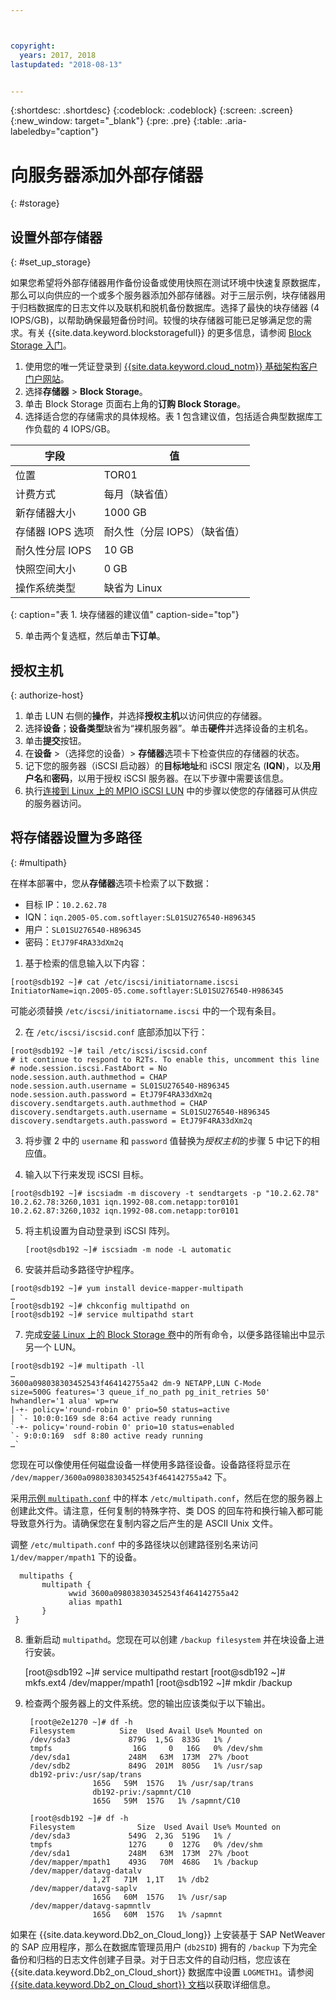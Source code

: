 ```yaml
---



copyright:
  years: 2017, 2018
lastupdated: "2018-08-13"


---
```


{:shortdesc: .shortdesc}
{:codeblock: .codeblock}
{:screen: .screen}
{:new_window: target="_blank"}
{:pre: .pre}
{:table: .aria-labeledby="caption"}

# 向服务器添加外部存储器
{: #storage}

## 设置外部存储器
{: #set_up_storage}

如果您希望将外部存储器用作备份设备或使用快照在测试环境中快速复原数据库，那么可以向供应的一个或多个服务器添加外部存储器。对于三层示例，块存储器用于归档数据库的日志文件以及联机和脱机备份数据库。选择了最快的块存储器 (4 IOPS/GB)，以帮助确保最短备份时间。较慢的块存储器可能已足够满足您的需求。有关 {{site.data.keyword.blockstoragefull}} 的更多信息，请参阅 [Block Storage 入门](https://console.bluemix.net/docs/infrastructure/BlockStorage/index.html#getting-started-with-block-storage)。


1. 使用您的唯一凭证登录到 [{{site.data.keyword.cloud_notm}} 基础架构客户门户网站](https://control.softlayer.com/)。
2. 选择**存储器** > **Block Storage**。
3. 单击 Block Storage 页面右上角的**订购 Block Storage**。
4. 选择适合您的存储需求的具体规格。表 1 包含建议值，包括适合典型数据库工作负载的 4 IOPS/GB。

|字段                |值                                                              |
| -------------------------------- | ------------------------------------------------- |
|位置                              |TOR01                                             |
|计费方式                          |每月（缺省值）                                    |
|新存储器大小                      |1000 GB                                           |
|存储器 IOPS 选项                  |耐久性（分层 IOPS）（缺省值）                     |
|耐久性分层 IOPS                   |10 GB                                             |
|快照空间大小                      |0 GB                                              |
|操作系统类型                      |缺省为 Linux                                      |
{: caption="表 1. 块存储器的建议值" caption-side="top"}

5. 单击两个复选框，然后单击**下订单**。

## 授权主机
{: authorize-host}

1. 单击 LUN 右侧的**操作**，并选择**授权主机**以访问供应的存储器。
2. 选择**设备**；**设备类型**缺省为“裸机服务器”。单击**硬件**并选择设备的主机名。
3. 单击**提交**按钮。
4. 在**设备** >（选择您的设备）> **存储器**选项卡下检查供应的存储器的状态。
5. 记下您的服务器（iSCSI 启动器）的**目标地址**和 iSCSI 限定名 (**IQN**)，以及**用户名**和**密码**，以用于授权 iSCSI 服务器。在以下步骤中需要该信息。
6. 执行[连接到 Linux 上的 MPIO iSCSI LUN](https://console.bluemix.net/docs/infrastructure/BlockStorage/accessing_block_storage_linux.html#connecting-to-mpio-iscsi-luns-on-linux) 中的步骤以使您的存储器可从供应的服务器访问。

## 将存储器设置为多路径
{: #multipath}

在样本部署中，您从**存储器**选项卡检索了以下数据：
  * 目标 IP：`10.2.62.78`
  * IQN：`iqn.2005-05.com.softlayer:SL01SU276540-H896345`
  * 用户：`SL01SU276540-H896345`
  * 密码：`EtJ79F4RA33dXm2q`

1. 基于检索的信息输入以下内容：
```
[root@sdb192 ~]# cat /etc/iscsi/initiatorname.iscsi
InitiatorName=iqn.2005-05.come.softlayer:SL01SU276540-H986345
```
   可能必须替换 `/etc/iscsi/initiatorname.iscsi` 中的一个现有条目。

2. 在 `/etc/iscsi/iscsid.conf` 底部添加以下行：
```
[root@sdb192 ~]# tail /etc/iscsi/iscsid.conf
# it continue to respond to R2Ts. To enable this, uncomment this line
# node.session.iscsi.FastAbort = No
node.session.auth.authmethod = CHAP
node.session.auth.username = SL01SU276540-H896345
node.session.auth.password = EtJ79F4RA33dXm2q
discovery.sendtargets.auth.authmethod = CHAP
discovery.sendtargets.auth.username = SL01SU276540-H896345
discovery.sendtargets.auth.password = EtJ79F4RA33dXm2q
```

3. 将步骤 2 中的 `username` 和 `password` 值替换为*授权主机*的步骤 5 中记下的相应值。

4. 输入以下行来发现 iSCSI 目标。
```
[root@sdb192 ~]# iscsiadm -m discovery -t sendtargets -p "10.2.62.78"
10.2.62.78:3260,1031 iqn.1992-08.com.netapp:tor0101
10.2.62.87:3260,1032 iqn.1992-08.com.netapp:tor0101
```

5. 将主机设置为自动登录到 iSCSI 阵列。

      `[root@sdb192 ~]# iscsiadm -m node -L automatic`

6. 安装并启动多路径守护程序。
```
[root@sdb192 ~]# yum install device-mapper-multipath
…
[root@sdb192 ~]# chkconfig multipathd on
[root@sdb192 ~]# service multipathd start
```

7. 完成[安装 Linux 上的 Block Storage 卷](https://console.bluemix.net/docs/infrastructure/BlockStorage/accessing_block_storage_linux.html#mounting-block-storage-volumes)中的所有命令，以便多路径输出中显示另一个 LUN。
```
[root@sdb192 ~]# multipath -ll
…
3600a098038303452543f464142755a42 dm-9 NETAPP,LUN C-Mode
size=500G features='3 queue_if_no_path pg_init_retries 50' hwhandler='1 alua' wp=rw
|-+- policy='round-robin 0' prio=50 status=active
| `- 10:0:0:169 sde 8:64 active ready running
`-+- policy='round-robin 0' prio=10 status=enabled
`- 9:0:0:169  sdf 8:80 active ready running
…`
```

您现在可以像使用任何磁盘设备一样使用多路径设备。设备路径将显示在 `/dev/mapper/3600a098038303452543f464142755a42` 下。

采用[示例 `multipath.conf`](/docs/infrastructure/sap-netweaver-rhel-qrg/rhel-sample.html#sample) 中的样本 `/etc/multipath.conf`，然后在您的服务器上创建此文件。请注意，任何复制的特殊字符、类 DOS 的回车符和换行输入都可能导致意外行为。请确保您在复制内容之后产生的是 ASCII Unix 文件。

调整 `/etc/multipath.conf` 中的多路径块以创建路径别名来访问 `1/dev/mapper/mpath1` 下的设备。

      multipaths {
	       multipath {
		         wwid 3600a098038303452543f464142755a42
		         alias mpath1
	       }
     }

8. 重新启动 `multipathd`。您现在可以创建 `/backup filesystem` 并在块设备上进行安装。

      [root@sdb192 ~]# service multipathd restart
      [root@sdb192 ~]# mkfs.ext4 /dev/mapper/mpath1
      [root@sdb192 ~]# mkdir  /backup

9. 检查两个服务器上的文件系统。您的输出应该类似于以下输出。

        [root@e2e1270 ~]# df -h
        Filesystem		    Size  Used Avail Use% Mounted on
        /dev/sda3             879G  1,5G  833G   1% /
        tmpfs                  16G     0   16G   0% /dev/shm
        /dev/sda1             248M   63M  173M  27% /boot
        /dev/sdb2             849G  201M  805G   1% /usr/sap
        db192-priv:/usr/sap/trans
                      165G   59M  157G   1% /usr/sap/trans
                      db192-priv:/sapmnt/C10
                      165G   59M  157G   1% /sapmnt/C10

        [root@sdb192 ~]# df -h
        Filesystem      	    Size  Used Avail Use% Mounted on
        /dev/sda3             549G  2,3G  519G   1% /
        tmpfs                 127G     0  127G   0% /dev/shm
        /dev/sda1             248M   63M  173M  27% /boot
        /dev/mapper/mpath1    493G   70M  468G   1% /backup
        /dev/mapper/datavg-datalv
                      1,2T   71M  1,1T   1% /db2
        /dev/mapper/datavg-saplv
                      165G   60M  157G   1% /usr/sap
        /dev/mapper/datavg-sapmntlv
                      165G   60M  157G   1% /sapmnt

如果在 {{site.data.keyword.Db2_on_Cloud_long}} 上安装基于 SAP NetWeaver 的 SAP 应用程序，那么在数据库管理员用户 (`db2SID`) 拥有的 `/backup` 下为完全备份和归档的日志文件创建子目录。对于日志文件的自动归档，您应该在 {{site.data.keyword.Db2_on_Cloud_short}} 数据库中设置 `LOGMETH1`。请参阅 [{{site.data.keyword.Db2_on_Cloud_short}} 文档](http://www.ibm.com/support/knowledgecenter/SSEPGG_10.5.0/com.ibm.db2.luw.admin.ha.doc/doc/c0051344.html)以获取详细信息。
